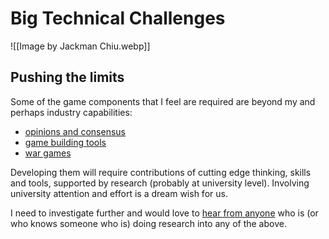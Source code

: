 # Big Technical Challenges

![[Image by Jackman Chiu.webp]]  

## Pushing the limits

Some of the game components that I feel are required are beyond my and perhaps industry capabilities:

-   [opinions and consensus](https://www.game.civilization2.org/opinions)  
-   [game building tools](https://www.game.civilization2.org/tools) 
-   [war games](https://www.game.civilization2.org/war)  

Developing them will require contributions of cutting edge thinking, skills and tools, supported by research (probably at university level). Involving university attention and effort is a dream wish for us.

I need to investigate further and would love to [hear from anyone](http://www.civilization2.org/voice) who is (or who knows someone who is) doing research into any of the above.